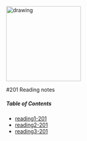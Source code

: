 
<img src="https://e7.pngegg.com/pngimages/358/1/png-clipart-software-extension-qr-code-wordpress-text-two-dimensional-code-icon-miscellaneous-text.png" alt="drawing" width="200"/>





#201 Reading notes




##### **Table of Contents**  


- [reading1-201](reading01.md)
- [reading2-201](reading02.md)
- [reading3-201](reading02.md)


<!-- Fill in information per day for reading notes. -->




